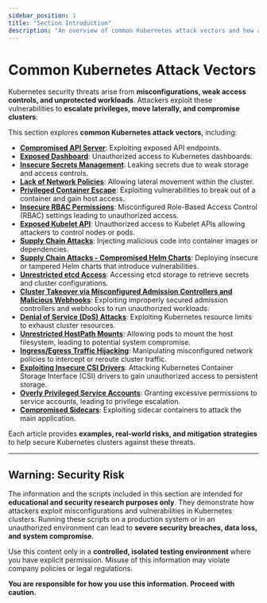```yaml
---
sidebar_position: 1
title: "Section Introduction"
description: "An overview of common Kubernetes attack vectors and how attackers exploit misconfigurations."
---
```


# Common Kubernetes Attack Vectors

Kubernetes security threats arise from **misconfigurations, weak access controls, and unprotected workloads**. Attackers exploit these vulnerabilities to **escalate privileges, move laterally, and compromise clusters**.

This section explores **common Kubernetes attack vectors**, including:

- **[Compromised API Server](/docs/attack_vectors/compromised_api_server)**: Exploiting exposed API endpoints.
- **[Exposed Dashboard](/docs/attack_vectors/exposed_dashboard)**: Unauthorized access to Kubernetes dashboards.
- **[Insecure Secrets Management](/docs/attack_vectors/insecure_secrets_management)**: Leaking secrets due to weak storage and access controls.
- **[Lack of Network Policies](/docs/attack_vectors/lack_of_network_policies)**: Allowing lateral movement within the cluster.
- **[Privileged Container Escape](/docs/attack_vectors/privileged_container_escape)**: Exploiting vulnerabilities to break out of a container and gain host access.
- **[Insecure RBAC Permissions](/docs/attack_vectors/insecure_rbac_permissions)**: Misconfigured Role-Based Access Control (RBAC) settings leading to unauthorized access.
- **[Exposed Kubelet API](/docs/attack_vectors/exposed_kubelet_api)**: Unauthorized access to Kubelet APIs allowing attackers to control nodes or pods.
- **[Supply Chain Attacks](/docs/attack_vectors/supply_chain_attacks)**: Injecting malicious code into container images or dependencies.
- **[Supply Chain Attacks - Compromised Helm Charts](/docs/attack_vectors/supply_chain_attacks)**: Deploying insecure or tampered Helm charts that introduce vulnerabilities.
- **[Unrestricted etcd Access](/docs/attack_vectors/unrestricted_etcd_access)**: Accessing etcd storage to retrieve secrets and cluster configurations.
- **[Cluster Takeover via Misconfigured Admission Controllers and Malicious Webhooks](/docs/attack_vectors/misconfigured_admission_controllers)**: Exploiting improperly secured admission controllers and webhooks to run unauthorized workloads.
- **[Denial of Service (DoS) Attacks](/docs/attack_vectors/ddos_attacks)**: Exploiting Kubernetes resource limits to exhaust cluster resources.
- **[Unrestricted HostPath Mounts](/docs/attack_vectors/unrestricted_hostpath_mounts)**: Allowing pods to mount the host filesystem, leading to potential system compromise.
- **[Ingress/Egress Traffic Hijacking](/docs/attack_vectors/traffic_hijacking)**: Manipulating misconfigured network policies to intercept or reroute cluster traffic.
- **[Exploiting Insecure CSI Drivers](/docs/attack_vectors/insecure_csi_drivers)**: Attacking Kubernetes Container Storage Interface (CSI) drivers to gain unauthorized access to persistent storage.
- **[Overly Privileged Service Accounts](/docs/attack_vectors/privileged_service_accounts)**: Granting excessive permissions to service accounts, leading to privilege escalation.
- **[Compromised Sidecars](/docs/attack_vectors/compromised_sidecars)**: Exploiting sidecar containers to attack the main application.

Each article provides **examples, real-world risks, and mitigation strategies** to help secure Kubernetes clusters against these threats.

---

## **Warning: Security Risk**

The information and the scripts included in this section are intended for **educational and security research purposes only**. They demonstrate how attackers exploit misconfigurations and vulnerabilities in Kubernetes clusters. Running these scripts on a production system or in an unauthorized environment can lead to **severe security breaches, data loss, and system compromise**.

Use this content only in a **controlled, isolated testing environment** where you have explicit permission. Misuse of this information may violate company policies or legal regulations.

**You are responsible for how you use this information. Proceed with caution.**
